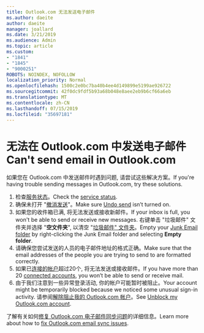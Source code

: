 ```yaml
---
title: Outlook.com 无法发送电子邮件
ms.author: daeite
author: daeite
manager: joallard
ms.date: 3/21/2019
ms.audience: Admin
ms.topic: article
ms.custom:
- "1841"
- "1845"
- "9000251"
ROBOTS: NOINDEX, NOFOLLOW
localization_priority: Normal
ms.openlocfilehash: 1500c2e0bc7ba40b4ee4d149899e5199ae926722
ms.sourcegitcommit: 42f0dc9fdf5b93a68b048e8aee2eb9b6cf66a6eb
ms.translationtype: MT
ms.contentlocale: zh-CN
ms.lasthandoff: 07/15/2019
ms.locfileid: "35697181"
---
```

# <a name="cant-send-email-in-outlookcom"></a><span data-ttu-id="34b0c-102">无法在 Outlook.com 中发送电子邮件</span><span class="sxs-lookup"><span data-stu-id="34b0c-102">Can't send email in Outlook.com</span></span>

<span data-ttu-id="34b0c-103">如果您在 Outlook.com 中发送邮件时遇到问题, 请尝试这些解决方案。</span><span class="sxs-lookup"><span data-stu-id="34b0c-103">If you're having trouble sending messages in Outlook.com, try these solutions.</span></span>

1. <span data-ttu-id="34b0c-104">检查[服务状态](https://go.microsoft.com/fwlink/p/?linkid=837482)。</span><span class="sxs-lookup"><span data-stu-id="34b0c-104">Check the [service status](https://go.microsoft.com/fwlink/p/?linkid=837482).</span></span>
1. <span data-ttu-id="34b0c-105">确保未打开 "[撤消发送](https://outlook.live.com/mail/options/mail/messageContent/undoSend)"。</span><span class="sxs-lookup"><span data-stu-id="34b0c-105">Make sure [Undo send](https://outlook.live.com/mail/options/mail/messageContent/undoSend) isn’t turned on.</span></span>
1. <span data-ttu-id="34b0c-106">如果您的收件箱已满, 将无法发送或接收新邮件。</span><span class="sxs-lookup"><span data-stu-id="34b0c-106">If your inbox is full, you won't be able to send or receive new messages.</span></span> <span data-ttu-id="34b0c-107">右键单击 "垃圾邮件" 文件夹并选择 "**空文件夹**", 以清空 "[垃圾邮件" 文件夹](https://outlook.live.com/mail/junkemail)。</span><span class="sxs-lookup"><span data-stu-id="34b0c-107">Empty your [Junk Email folder](https://outlook.live.com/mail/junkemail) by right-clicking the Junk Email folder and selecting **Empty folder**.</span></span>
1. <span data-ttu-id="34b0c-108">请确保您尝试发送的人员的电子邮件地址的格式正确。</span><span class="sxs-lookup"><span data-stu-id="34b0c-108">Make sure that the email addresses of the people you are trying to send to are formatted correctly.</span></span>
1. <span data-ttu-id="34b0c-109">如果已[连接的帐户](https://outlook.live.com/mail/options/mail/accounts/connected)超过20个, 将无法发送或接收邮件。</span><span class="sxs-lookup"><span data-stu-id="34b0c-109">If you have more than 20 [connected accounts](https://outlook.live.com/mail/options/mail/accounts/connected), you won’t be able to send or receive mail.</span></span>
1. <span data-ttu-id="34b0c-110">由于我们注意到一些异常登录活动, 你的帐户可能暂时被阻止。</span><span class="sxs-lookup"><span data-stu-id="34b0c-110">Your account might be temporarily blocked because we noticed some unusual sign-in activity.</span></span> <span data-ttu-id="34b0c-111">请参阅[解除阻止我的 Outlook.com 帐户](https://support.office.com/article/f4ad2701-d166-4d8b-8a6a-9af2a1f8a4c4?wt.mc_id=Office_Outlook_com_Alchemy)。</span><span class="sxs-lookup"><span data-stu-id="34b0c-111">See [Unblock my Outlook.com account](https://support.office.com/article/f4ad2701-d166-4d8b-8a6a-9af2a1f8a4c4?wt.mc_id=Office_Outlook_com_Alchemy).</span></span>

<span data-ttu-id="34b0c-112">了解有关如何[修复 Outlook.com 电子邮件同步问题](https://support.office.com/article/d39e3341-8d79-4bf1-b3c7-ded602233642?wt.mc_id=Office_Outlook_com_Alchemy)的详细信息。</span><span class="sxs-lookup"><span data-stu-id="34b0c-112">Learn more about how to [fix Outlook.com email sync issues](https://support.office.com/article/d39e3341-8d79-4bf1-b3c7-ded602233642?wt.mc_id=Office_Outlook_com_Alchemy).</span></span>
